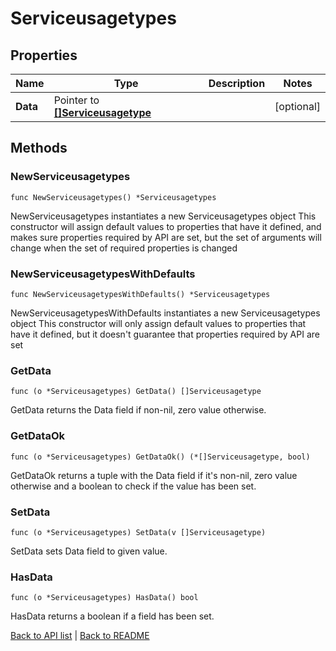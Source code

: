 # Serviceusagetypes

## Properties

Name | Type | Description | Notes
------------ | ------------- | ------------- | -------------
**Data** | Pointer to [**[]Serviceusagetype**](Serviceusagetype.md) |  | [optional] 

## Methods

### NewServiceusagetypes

`func NewServiceusagetypes() *Serviceusagetypes`

NewServiceusagetypes instantiates a new Serviceusagetypes object
This constructor will assign default values to properties that have it defined,
and makes sure properties required by API are set, but the set of arguments
will change when the set of required properties is changed

### NewServiceusagetypesWithDefaults

`func NewServiceusagetypesWithDefaults() *Serviceusagetypes`

NewServiceusagetypesWithDefaults instantiates a new Serviceusagetypes object
This constructor will only assign default values to properties that have it defined,
but it doesn't guarantee that properties required by API are set

### GetData

`func (o *Serviceusagetypes) GetData() []Serviceusagetype`

GetData returns the Data field if non-nil, zero value otherwise.

### GetDataOk

`func (o *Serviceusagetypes) GetDataOk() (*[]Serviceusagetype, bool)`

GetDataOk returns a tuple with the Data field if it's non-nil, zero value otherwise
and a boolean to check if the value has been set.

### SetData

`func (o *Serviceusagetypes) SetData(v []Serviceusagetype)`

SetData sets Data field to given value.

### HasData

`func (o *Serviceusagetypes) HasData() bool`

HasData returns a boolean if a field has been set.


[Back to API list](../README.md#documentation-for-api-endpoints) | [Back to README](../README.md)
